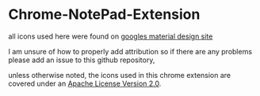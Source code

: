 # Chrome-NotePad-Extension

all icons used here were found on [googles material design site](https://fonts.google.com/icons?icon.query=load&icon.set=Material+Symbols)

I am unsure of how to properly add attribution so if there are any problems please add an issue to this github repository, 

unless otherwise noted, the icons used in this chrome extension are covered under an [Apache License Version 2.0](https://www.apache.org/licenses/LICENSE-2.0). 